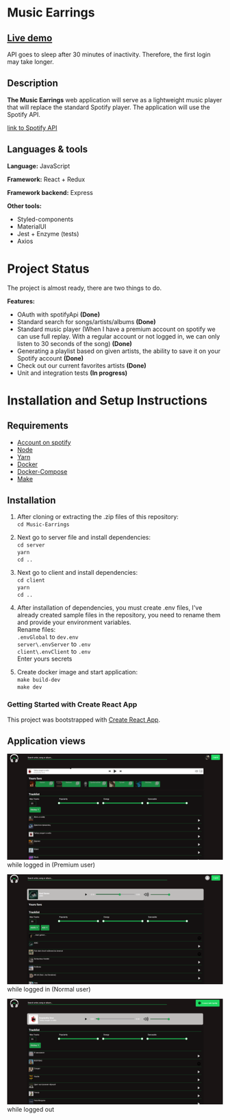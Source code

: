 # Music Earrings

## [Live demo](https://music-earrings.herokuapp.com/)

API goes to sleep after 30 minutes of inactivity. Therefore, the first login may take longer.

## Description

**The Music Earrings** web application will serve as a lightweight music player that will replace the standard Spotify player. The application will use the Spotify API.

[link to Spotify API](https://developer.spotify.com/)

## Languages & tools

**Language:** JavaScript

**Framework:** React + Redux

**Framework backend:** Express

**Other tools:**

- Styled-components
- MaterialUI
- Jest + Enzyme (tests)
- Axios

# Project Status

The project is almost ready, there are two things to do.

**Features:**

- OAuth with spotifyApi **(Done)**
- Standard search for songs/artists/albums **(Done)**
- Standard music player (When I have a premium account on spotify we can use full replay. With a regular account or not logged in, we can only listen to 30 seconds of the song) **(Done)**
- Generating a playlist based on given artists, the ability to save it on your Spotify account **(Done)**
- Check out our current favorites artists **(Done)**
- Unit and integration tests **(In progress)**

# Installation and Setup Instructions

## Requirements

- [Account on spotify](https://developer.spotify.com/)
- [Node](https://nodejs.org/en/)
- [Yarn](https://yarnpkg.com/)
- [Docker](https://www.docker.com/)
- [Docker-Compose](https://docs.docker.com/compose/)
- [Make](https://www.tutorialspoint.com/unix_commands/make.htm)

## Installation

1. After cloning or extracting the .zip files of this repository:  
   `cd Music-Earrings`

2. Next go to server file and install dependencies:  
   `cd server`  
   `yarn`  
   `cd ..`

3. Next go to client and install dependencies:  
   `cd client`  
   `yarn`  
   `cd ..`

4. After installation of dependencies, you must create .env files, I've already created sample files in the repository, you need to rename them and provide your environment variables.  
   Rename files:  
   `.envGlobal` to `dev.env`  
   `server\.envServer` to `.env`  
   `client\.envClient` to `.env`  
   Enter yours secrets

5. Create docker image and start application:  
   `make build-dev`  
   `make dev`

### Getting Started with Create React App

This project was bootstrapped with [Create React App](https://github.com/facebook/create-react-app).

## Application views

![while logged in (Premium user)](./ss/premiumPlayer.png)
while logged in (Premium user)

![while logged in (Normal user)](./ss/normalPlayer.png)
while logged in (Normal user)

![while logged out ](./ss/logoutPlayer.png)
while logged out
